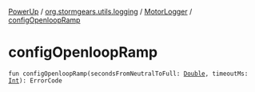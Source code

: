 [PowerUp](../../index.md) / [org.stormgears.utils.logging](../index.md) / [MotorLogger](index.md) / [configOpenloopRamp](./config-openloop-ramp.md)

# configOpenloopRamp

`fun configOpenloopRamp(secondsFromNeutralToFull: `[`Double`](https://kotlinlang.org/api/latest/jvm/stdlib/kotlin/-double/index.html)`, timeoutMs: `[`Int`](https://kotlinlang.org/api/latest/jvm/stdlib/kotlin/-int/index.html)`): ErrorCode`